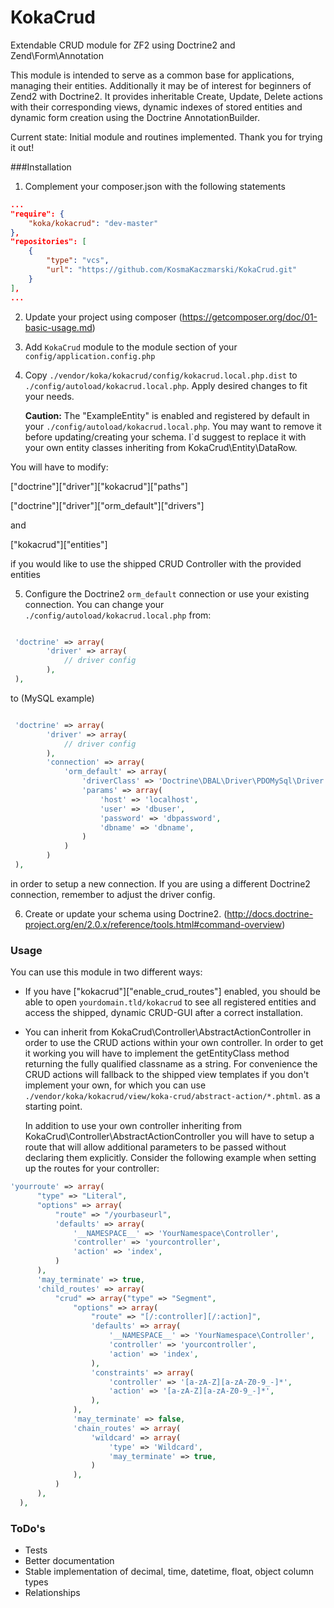 KokaCrud
========

Extendable CRUD module for ZF2 using Doctrine2 and Zend\Form\Annotation

This module is intended to serve as a common base for applications, managing their entities. Additionally it may be of interest for beginners of Zend2 with Doctrine2. It provides inheritable Create, Update, Delete actions with their corresponding views, dynamic indexes of stored entities and dynamic form creation using the Doctrine AnnotationBuilder.

Current state: Initial module and routines implemented. Thank you for trying it out!

###Installation
1. Complement your composer.json with the following statements

  ```json
  ...
  "require": {
      "koka/kokacrud": "dev-master"
  },
  "repositories": [
      {
          "type": "vcs",
          "url": "https://github.com/KosmaKaczmarski/KokaCrud.git"
      }
  ],
  ...
  ```
2. Update your project using composer (https://getcomposer.org/doc/01-basic-usage.md)

3. Add `KokaCrud` module to the module section of your `config/application.config.php`

4. Copy `./vendor/koka/kokacrud/config/kokacrud.local.php.dist` to `./config/autoload/kokacrud.local.php`. Apply desired changes to fit your needs.
      
    **Caution:** The "ExampleEntity" is enabled and registered by default in your `./config/autoload/kokacrud.local.php`. You may want to remove it before updating/creating your schema. I`d suggest to replace it with your own entity classes inheriting from KokaCrud\Entity\DataRow.

  You will have to modify:
  
  ["doctrine"]["driver"]["kokacrud"]["paths"]
  
  ["doctrine"]["driver"]["orm_default"]["drivers"]
  
  and
  
  ["kokacrud"]["entities"]
  
  if you would like to use the shipped CRUD Controller with the provided entities

5. Configure the Doctrine2 `orm_default` connection or use your existing connection. You can change your `./config/autoload/kokacrud.local.php` from:

  ```php
  
   'doctrine' => array(
          'driver' => array(
              // driver config
          ),
   ),
  
  ```
  to (MySQL example)
  ```php
  
   'doctrine' => array(
          'driver' => array(
              // driver config
          ),
          'connection' => array(
              'orm_default' => array(
                  'driverClass' => 'Doctrine\DBAL\Driver\PDOMySql\Driver',
                  'params' => array(
                      'host' => 'localhost',
                      'user' => 'dbuser',
                      'password' => 'dbpassword',
                      'dbname' => 'dbname',
                  )
              )
          )
   ),
  ```
  in order to setup a new connection. If you are using a different Doctrine2 connection, remember to adjust the driver config.

6. Create or update your schema using Doctrine2. (http://docs.doctrine-project.org/en/2.0.x/reference/tools.html#command-overview)

### Usage

You can use this module in two different ways:

* If you have ["kokacrud"]["enable_crud_routes"] enabled, you should be able to open `yourdomain.tld/kokacrud` to see all registered entities and access the shipped, dynamic CRUD-GUI after a correct installation.

* You can inherit from KokaCrud\Controller\AbstractActionController in order to use the CRUD actions within your own controller. In order to get it working you will have to implement the getEntityClass method returning the fully qualified classname as a string. For convenience the CRUD actions will fallback to the shipped view templates if you don't implement your own, for which you can use `./vendor/koka/kokacrud/view/koka-crud/abstract-action/*.phtml`. as a starting point. 

  In addition to use your own controller inheriting from KokaCrud\Controller\AbstractActionController you will have to setup a route that will allow additional parameters to be passed without declaring them explicitly. Consider the following example when setting up the routes for your controller:

```php
'yourroute' => array(
      "type" => "Literal",
      "options" => array(
          "route" => "/yourbaseurl",
          'defaults' => array(
              '__NAMESPACE__' => 'YourNamespace\Controller',
              'controller' => 'yourcontroller',
              'action' => 'index',
          )
      ),
      'may_terminate' => true,
      'child_routes' => array(
          "crud" => array("type" => "Segment",
              "options" => array(
                  "route" => "[/:controller][/:action]",
                  'defaults' => array(
                      '__NAMESPACE__' => 'YourNamespace\Controller',
                      'controller' => 'yourcontroller',
                      'action' => 'index',
                  ),
                  'constraints' => array(
                      'controller' => '[a-zA-Z][a-zA-Z0-9_-]*',
                      'action' => '[a-zA-Z][a-zA-Z0-9_-]*',
                  ),
              ),
              'may_terminate' => false,
              'chain_routes' => array(
                  'wildcard' => array(
                      'type' => 'Wildcard',
                      'may_terminate' => true,
                  )
              ),
          )
      ),
  ),

```

### ToDo's

- Tests
- Better documentation
- Stable implementation of decimal, time, datetime, float, object column types
- Relationships
